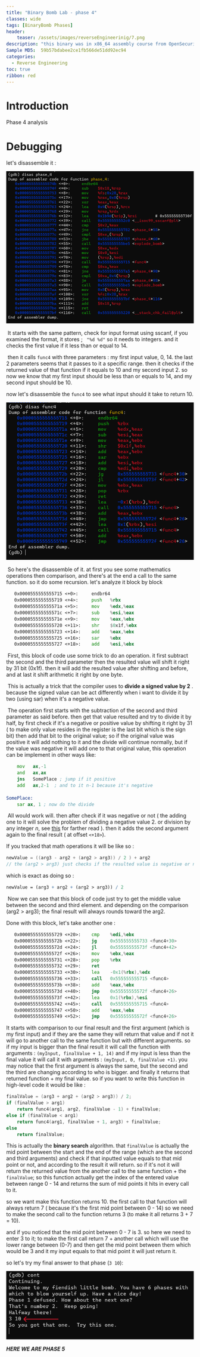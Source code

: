 ```yaml
---
title: "Binary Bomb Lab - phase 4"
classes: wide
tags: [BinaryBomb Phases]
header:
    teaser: /assets/images/reverseEngineerinig/7.png
description: "this binary was in x86_64 assembly course from OpenSecurityTraining2. and consist of 6 phases every one needs a special password to be defused (passed) otherwise it will blown up (not passed)."
Sample MD5:  59b57bdabee2ce1fb566de51dd92ec94
categories:
  - Reverse Engineering
toc: true
ribbon: red
---
```


# Introduction

Phase 4 analysis

# Debugging

let's disassemble it : 

[![1](/assets/images/reverseEngineerinig/phase4/1.png)](/assets/images/reverseEngineerinig/phase4/1.png)

​	It starts with the same pattern, check for input format using sscanf, if you examined the format, it stores ; ``` "%d %d"``` so it needs to integers. and it checks the first value if it less than or equal to 14. 

​	then it calls ```func4``` with three parameters : my first input value, 0, 14. the last 2 parameters seems that it passes to it a specific range. then it checks if the returned value of that function if it equals to 10 and my second input 2. so now we know that my first input should be less than or equals to 14, and my second input should be 10.

now let's disassemble the ```func4``` to see what input should it take to return 10.

[![2](/assets/images/reverseEngineerinig/phase4/2.png)](/assets/images/reverseEngineerinig/phase4/2.png)

​	So here's the disassemble of it. at first you see some mathematics operations then comparison, and there's at the end a call to the same function. so it do some recursion. let's analyze it block by block

```asm
   0x0000555555555715 <+0>:     endbr64
   0x0000555555555719 <+4>:     push   %rbx
   0x000055555555571a <+5>:     mov    %edx,%eax
   0x000055555555571c <+7>:     sub    %esi,%eax
   0x000055555555571e <+9>:     mov    %eax,%ebx
   0x0000555555555720 <+11>:    shr    $0x1f,%ebx
   0x0000555555555723 <+14>:    add    %eax,%ebx
   0x0000555555555725 <+16>:    sar    %ebx
   0x0000555555555727 <+18>:    add    %esi,%ebx
```

​	First, this block of code use some trick to do an operation. it first subtract the second and the third parameter then the resulted value will shift it right by 31 bit (0x1f). then it will add the resulted value after shifting and before, and at last it shift arithmetic it right by one byte. 

​	This is actually a trick that the compiler uses to **divide a signed value by 2** . because the signed value can be act differently when i want to divide it by two (using sar) when it's a negative value. 

​	The operation first starts with the subtraction of the second and third parameter as said before. then get that value resulted and try to divide it by half, by first check if it's a negative or positive value by shifting it right by 31 ( to make only value resides in the register is the last bit which is the sign bit) then add that bit to the original value; so if the original value was positive it will add nothing to it and the divide will continue normally, but if the value was negative it will add one to that original value, this operation can be implement in other ways like:

```asm
    mov   ax,-1   
    and   ax,ax   
    jns   SomePlace ; jump if it positive   
    add   ax,2-1  ; and to it n-1 because it's negative

SomePlace:
	sar ax, 1 ; now do the divide 
```

​	All would work will. then after check if it was negative or not ( the adding one to it will solve the problem of dividing a negative value 2. or division by any integer *n*, see [this](http://www.jagregory.com/abrash-zen-of-asm/#signed-division-with-sar) for farther read ). then it adds the second argument again to the final result ( at offset ```<+18>```).

If you tracked that math operations it will be like so :

```c
newValue = ((arg3 - arg2 + (arg2 > arg3)) / 2 ) + arg2
// the (arg2 > arg3) just checks if the resulted value is negative or not; to add one or not to the final result. so it resultes 1 when arg2 > arg3, and 0 in opposite case.
```

which is exact as doing so :

```mathematica
newValue = (arg3 + arg2 + (arg2 > arg3)) / 2 
```

​	Now we can see that this block of code just try to get the middle value between the second and third element.  and depending on the comparison (arg2 > arg3); the final result will always rounds toward the arg2. 

Done with this block, let's take another one :

 ```asm
    0x0000555555555729 <+20>:    cmp    %edi,%ebx
    0x000055555555572b <+22>:    jg     0x555555555733 <func4+30>
    0x000055555555572d <+24>:    jl     0x55555555573f <func4+42>
    0x000055555555572f <+26>:    mov    %ebx,%eax
    0x0000555555555731 <+28>:    pop    %rbx
    0x0000555555555732 <+29>:    ret
    0x0000555555555733 <+30>:    lea    -0x1(%rbx),%edx
    0x0000555555555736 <+33>:    call   0x555555555715 <func4>
    0x000055555555573b <+38>:    add    %eax,%ebx
    0x000055555555573d <+40>:    jmp    0x55555555572f <func4+26>
    0x000055555555573f <+42>:    lea    0x1(%rbx),%esi
    0x0000555555555742 <+45>:    call   0x555555555715 <func4>
    0x0000555555555747 <+50>:    add    %eax,%ebx
    0x0000555555555749 <+52>:    jmp    0x55555555572f <func4+26>
 ```
It starts with comparison to our final result and the first argument (which is my  first input) and if they are the same they will return that value and if not it will go to another call to the same function but with different arguments. so if my input is bigger than the final result it will call the function with arguments : ```(myInput, finalValue + 1, 14)``` and if my input is less than the final value it will call it with arguments : ```(myInput, 0, finalValue +1)```. you may notice that the first argument is always the same, but the second and the third are changing according to who is bigger. and finally it returns that returned function + my final value. so if you want to write this function in high-level code it would be like :


```c
finalValue = (arg3 + arg2 + (arg2 > arg3)) / 2;
if (finalValue > arg1)
    return func4(arg1, arg2, finalValue - 1) + finalValue;
else if (finalValue < arg1)
    return func4(arg1, finalValue + 1, arg3) + finalValue;
else
    return finalValue;
```


This is actually the **binary search** algorithm. that ```finalValue``` is actually the mid point between the start and the end of the range (which are the second and third arguments) and check if that inputted value equals to that mid point or not, and according to the result it will return. so if it's not it will return the returned value from the another call to the same function + the ```finalValue```; so this function actually get the index of the entered value between range 0 - 14 and returns the sum of mid points it hits in every call to it.

so we want make this function returns 10. the first call to that function will always return 7 ( because it's the first mid point between 0 - 14) so we need to make the second call to the function returns 3 (to make it all returns 3 + 7 = 10).

and if you noticed that the mid point between 0 - 7 is 3. so here we need to enter 3 to it; to make the first call return 7 + another call which will use the lower range between (0-7) and then get the mid point between them which would be 3 and it my input equals to that mid point it will just return it.

so let's try my final answer to that phase (```3 10```):

[![3](/assets/images/reverseEngineerinig/phase4/3.png)](/assets/images/reverseEngineerinig/phase4/3.png)

***HERE WE ARE PHASE 5*** 

